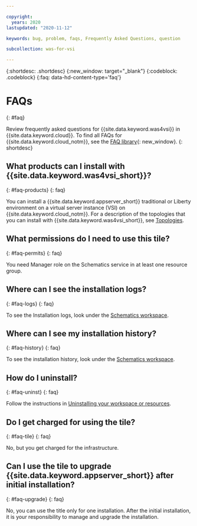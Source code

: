 ```yaml
---

copyright:
  years: 2020
lastupdated: "2020-11-12"

keywords: bug, problem, faqs, Frequently Asked Questions, question

subcollection: was-for-vsi

---
```


{:shortdesc: .shortdesc}
{:new_window: target="_blank"}
{:codeblock: .codeblock}
{:faq: data-hd-content-type='faq'}

# FAQs
{: #faq}

Review frequently asked questions for {{site.data.keyword.was4vsi}} in {{site.data.keyword.cloud}}. To find all FAQs for {{site.data.keyword.cloud_notm}}, see the [FAQ library](/docs/faqs){: new_window}.
{: shortdesc}

## What products can I install with {{site.data.keyword.was4vsi_short}}?
{: #faq-products}
{: faq}

You can install a {{site.data.keyword.appserver_short}} traditional or Liberty environment on a virtual server instance (VSI) on {{site.data.keyword.cloud_notm}}. For a description of the topologies that you can install with {{site.data.keyword.was4vsi_short}}, see [Topologies](/docs/was-for-vsi?topic=was-for-vsi-topologies).

## What permissions do I need to use this tile?
{: #faq-permits}
{: faq}

You need Manager role on the Schematics service in at least one resource group.

## Where can I see the installation logs?
{: #faq-logs}
{: faq}

To see the Installation logs, look under the [Schematics workspace](https://cloud.ibm.com/schematics/workspaces).

## Where can I see my installation history?
{: #faq-history}
{: faq}

To see the installation history, look under the [Schematics workspace](https://cloud.ibm.com/schematics/workspaces).

## How do I uninstall?
{: #faq-uninst}
{: faq}

Follow the instructions in [Uninstalling your workspace or resources](/docs/was-for-vsi?topic=was-for-vsi-uninstalling).

## Do I get charged for using the tile?
{: #faq-tile}
{: faq}

No, but you get charged for the infrastructure.

## Can I use the tile to upgrade {{site.data.keyword.appserver_short}} after initial installation?
{: #faq-upgrade}
{: faq}

No, you can use the title only for one installation. After the initial installation, it is your responsibility to manage and upgrade the installation. 

<!--
=== For later === 
Why do I need to specify IBMId and password? What is the alternative?
Can I use IBM Secret Manager?
Where can I find the common errors and their resolution?
-->

<!-- For detailed guidance on what to include on this page, see [FAQs guidance](/docs/developing/writing/faq.html#faqs). You can also check out some examples here: [IBM Cloud IAM FAQs](/docs/developing/Access-Management/iamfaq.html#faqs) and [Account FAQs](/docs/account/account_faq.html#accountfaqs). -->
